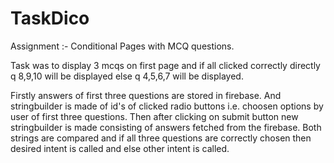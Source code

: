 # TaskDico

Assignment :- Conditional  Pages with MCQ questions.

Task was to display 3 mcqs on first page and if all clicked correctly directly q 8,9,10 will be displayed else q 4,5,6,7 will be displayed.

Firstly answers of first three questions are stored in firebase.
And stringbuilder is made of id's of clicked radio buttons i.e. choosen options by user of first three questions.
Then after clicking on submit button new stringbuilder is made consisting of answers fetched from the firebase.
Both strings are compared and if all three questions are correctly chosen then desired intent is called and else other intent is called.
